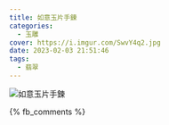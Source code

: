 ```yaml
---
title: 如意玉片手鍊
categories:
  - 玉雕
cover: https://i.imgur.com/SwvY4q2.jpg
date: 2023-02-03 21:51:46
tags:
  - 翡翠
---
```


![如意玉片手鍊](https://i.imgur.com/SwvY4q2.jpg)

{% fb_comments %}
